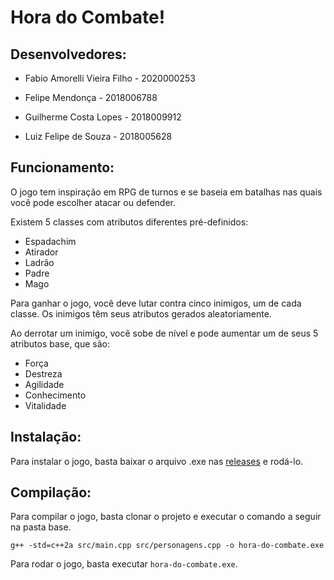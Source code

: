 # Hora do Combate!

## Desenvolvedores:

* Fabio Amorelli Vieira Filho - 2020000253

* Felipe Mendonça - 2018006788

* Guilherme Costa Lopes - 2018009912

* Luiz Felipe de Souza - 2018005628

## Funcionamento:

O jogo tem inspiração em RPG de turnos e se baseia em batalhas nas quais você 
pode escolher atacar ou defender.

Existem 5 classes com atributos diferentes pré-definidos:

- Espadachim
- Atirador
- Ladrão
- Padre
- Mago

Para ganhar o jogo, você deve lutar contra cinco inimigos, um de cada classe. Os
inimigos têm seus atributos gerados aleatoriamente.

Ao derrotar um inimigo, você sobe de nível e pode aumentar um de seus 5 atributos
base, que são:

- Força
- Destreza
- Agilidade
- Conhecimento
- Vitalidade

## Instalação:

Para instalar o jogo, basta baixar o arquivo .exe nas [releases](https://github.com/fabioavf/hora-do-combate/releases) e rodá-lo.

## Compilação:

Para compilar o jogo, basta clonar o projeto e executar o comando a seguir na
pasta base.

    g++ -std=c++2a src/main.cpp src/personagens.cpp -o hora-do-combate.exe

Para rodar o jogo, basta executar `hora-do-combate.exe`.